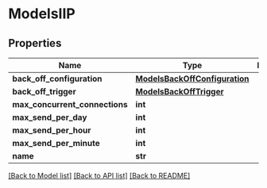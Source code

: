 # ModelsIIP

## Properties
Name | Type | Description | Notes
------------ | ------------- | ------------- | -------------
**back_off_configuration** | [**ModelsBackOffConfiguration**](ModelsBackOffConfiguration.md) |  | [optional] 
**back_off_trigger** | [**ModelsBackOffTrigger**](ModelsBackOffTrigger.md) |  | [optional] 
**max_concurrent_connections** | **int** |  | [optional] 
**max_send_per_day** | **int** |  | [optional] 
**max_send_per_hour** | **int** |  | [optional] 
**max_send_per_minute** | **int** |  | [optional] 
**name** | **str** |  | [optional] 

[[Back to Model list]](../README.md#documentation-for-models) [[Back to API list]](../README.md#documentation-for-api-endpoints) [[Back to README]](../README.md)


